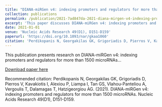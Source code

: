 ```yaml
---
title: "DIANA-miRGen v4: indexing promoters and regulators for more than 1500 microRNAs"
collection: publications
permalink: /publication/2021-7ad847da-2021-diana-mirgen-v4-indexing-promoters-and
excerpt: 'This paper discusses DIANA-miRGen v4: indexing promoters and regulators for more than 1500 microRNAs...'
date: 2021-01-01
venue: 'Nucleic Acids Research 49(D1), D151-D159'
paperurl: 'https://doi.org/10.1093/nar/gkaa1060'
citation: 'Perdikopanis N, Georgakilas GK, Grigoriadis D, Pierros V, Kavakiotis I, Alexiou P, Liampa I, Tan GS, Vlahou-Panteliou A, Vergoulis T, Dalamagas T, Hatzigeorgiou AG. (2021). DIANA-miRGen v4: indexing promoters and regulators for more than 1500 microRNAs. Nucleic Acids Research 49(D1), D151-D159.'
---
```


This publication presents research on DIANA-miRGen v4: indexing promoters and regulators for more than 1500 microRNAs...

[Download paper here](https://doi.org/10.1093/nar/gkaa1060)

Recommended citation: Perdikopanis N, Georgakilas GK, Grigoriadis D, Pierros V, Kavakiotis I, Alexiou P, Liampa I, Tan GS, Vlahou-Panteliou A, Vergoulis T, Dalamagas T, Hatzigeorgiou AG. (2021). DIANA-miRGen v4: indexing promoters and regulators for more than 1500 microRNAs. Nucleic Acids Research 49(D1), D151-D159.
